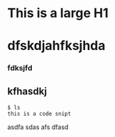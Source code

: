 # This is a large H1
# dfskdjahfksjhda 
### fdksjfd
## kfhasdkj
~~~
$ ls 
this is a code snipt
~~~
asdfa sdas
afs
dfasd 
